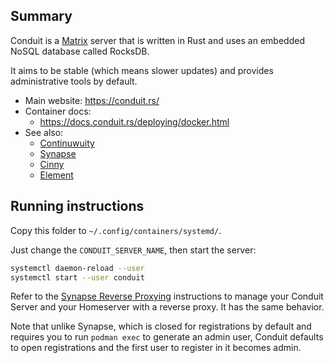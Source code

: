## Summary

Conduit is a [Matrix](https://matrix.org/) server that is written in Rust and uses an embedded NoSQL database called RocksDB.

It aims to be stable (which means slower updates) and provides administrative tools by default.

* Main website: https://conduit.rs/
* Container docs:
  * https://docs.conduit.rs/deploying/docker.html
* See also:
  * [Continuwuity](../continuwuity)
  * [Synapse](../synapse)
  * [Cinny](../cinny)
  * [Element](../element)

## Running instructions

Copy this folder to `~/.config/containers/systemd/`.

Just change the `CONDUIT_SERVER_NAME`, then start the server:

```bash
systemctl daemon-reload --user
systemctl start --user conduit
```

Refer to the [Synapse Reverse Proxying](../synapse/README.md#reverse-proxying)
instructions to manage your Conduit Server and your Homeserver with a reverse
proxy. It has the same behavior.

Note that unlike Synapse, which is closed for registrations by default and
requires you to run `podman exec` to generate an admin user, Conduit defaults
to open registrations and the first user to register in it becomes admin.
